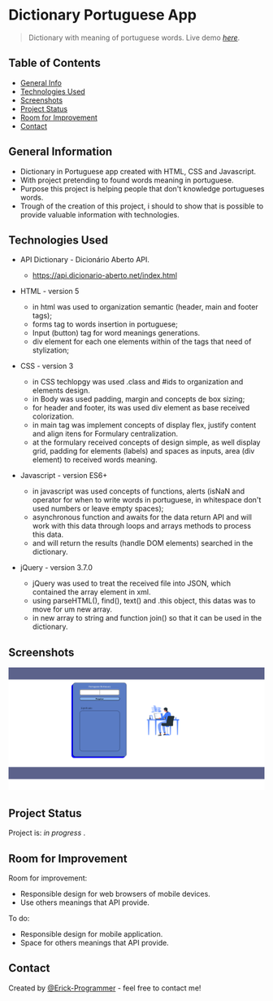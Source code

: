 # Dictionary Portuguese App
> Dictionary with meaning of portuguese words.
> Live demo [_here_](https://erick-programmer.github.io/Dictionary-Portuguese-API-App/dictionary.html). <!-- If you have the project hosted somewhere, include the link here. -->

## Table of Contents
* [General Info](#general-information)
* [Technologies Used](#technologies-used)
* [Screenshots](#screenshots)
* [Project Status](#project-status)
* [Room for Improvement](#room-for-improvement)
* [Contact](#contact)
<!-- * [License](#license) -->


## General Information
- Dictionary in Portuguese app created with HTML, CSS and Javascript.
- With project pretending to found words meaning in portuguese.
- Purpose this project is helping people that don't knowledge portugueses words.
- Trough of the creation of this project, i should to show that is possible to provide valuable information with technologies.
<!-- You don't have to answer all the questions - just the ones relevant to your project. -->

## Technologies Used

- API Dictionary - Dicionário Aberto API.
    - https://api.dicionario-aberto.net/index.html


- HTML  - version 5 

    - in html was used to organization semantic (header, main and footer tags);
    - forms tag to words insertion in portuguese;
    - Input (button) tag for word meanings generations.
    - div element for each one elements within of the tags that need of stylization;

- CSS  - version 3 

    - in CSS techlopgy was used .class and #ids to organization and elements design. 
    - in Body was used padding, margin and concepts de box sizing;
    - for header and footer, its was used div element as base received colorization.
    - in main tag was implement concepts of display flex, justify content and align itens for Formulary centralization. 
    - at the formulary received concepts of design simple, as well display grid, padding for elements (labels) and spaces as inputs, area (div element) to received words meaning. 

- Javascript  - version ES6+

    - in javascript was used concepts of functions, alerts (isNaN and operator for when to write words in portuguese, in whitespace don't used numbers or leave empty spaces);
    - asynchronous function and awaits for the data return API and will work with this data through loops and arrays methods to process this data.
    - and will return the results (handle DOM elements) searched in the dictionary.

- jQuery  - version 3.7.0

    - jQuery was used to treat the received file into JSON, which contained the array element in xml. 
    - using parseHTML(), find(), text() and .this object, this datas was to move for um new array.
    - in new array to string and function join() so that it can be used in the dictionary.
 


## Screenshots
<!-- If you have screenshots you'd like to share, include them here. -->
![alt text](https://github.com/Erick-Programmer/Dictionary-Portuguese-API-App/blob/main/img/screenshot.PNG)

## Project Status
Project is: _in progress_ . 


## Room for Improvement

Room for improvement:
- Responsible design for web browsers of mobile devices.
- Use others meanings that API provide.

To do:
- Responsible design for mobile application.
- Space for others meanings that API provide.

## Contact
Created by [@Erick-Programmer](https://github.com/Erick-Programmer) - feel free to contact me!


<!-- Optional -->
<!-- ## License -->
<!-- This project is open source and available under the [... License](). -->

<!-- You don't have to include all sections - just the one's relevant to your project -->